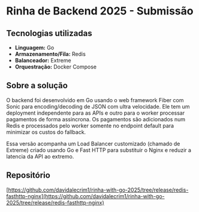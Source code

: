 # Rinha de Backend 2025 - Submissão

## Tecnologias utilizadas
- **Linguagem:** Go
- **Armazenamento/Fila:** Redis
- **Balanceador:** Extreme
- **Orquestração:** Docker Compose

## Sobre a solução
O backend foi desenvolvido em Go usando o web framework Fiber com Sonic para encoding/decoding de JSON com ultra velocidade. Ele tem um deployment independente para as APIs e outro para o worker processar pagamentos de forma assincrona. Os pagamentos são adicionados num Redis e processados pelo worker somente no endpoint default para minimizar os custos do fallback.

Essa versão acompanha um Load Balancer customizado (chamado de Extreme) criado usando Go e Fast HTTP para substituir o Nginx e reduzir a latencia da API ao extremo.

## Repositório
[https://github.com/davidalecrim1/rinha-with-go-2025/tree/release/redis-fasthttp-nginx](https://github.com/davidalecrim1/rinha-with-go-2025/tree/release/redis-fasthttp-nginx)